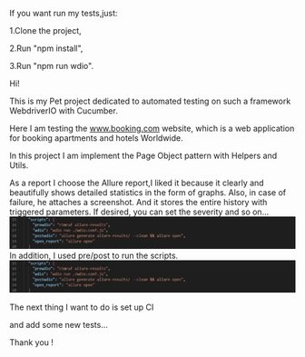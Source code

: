 If you want run my tests,just:

1.Clone the project,

2.Run "npm install",

3.Run "npm run wdio".

Hi!

This is my Pet project dedicated to automated testing on such a framework WebdriverIO with Cucumber.

Here I am testing the www.booking.com website, which is a web application for booking apartments and hotels Worldwide.

In this project I am implement the Page Object pattern with Helpers and Utils.

As a report I choose the Allure report,I liked it because it clearly and beautifully shows detailed statistics in the form of graphs. Also, in case of failure, he attaches a screenshot. And it stores the entire history with triggered parameters. If desired, you can set the severity and so on...
![Screenshot reporter result](https://github.com/GarinaKristina/PET_project_WebDriverIO_Cucumber_booking/blob/main/picture_for_readme/scripts.jpg)
In addition, I used pre/post to run the scripts.
![Screenshot reporter result](https://github.com/GarinaKristina/PET_project_WebDriverIO_Cucumber_booking/blob/main/picture_for_readme/scripts.jpg)

The next thing I want to do is set up CI

and add some new tests...

Thank you !
